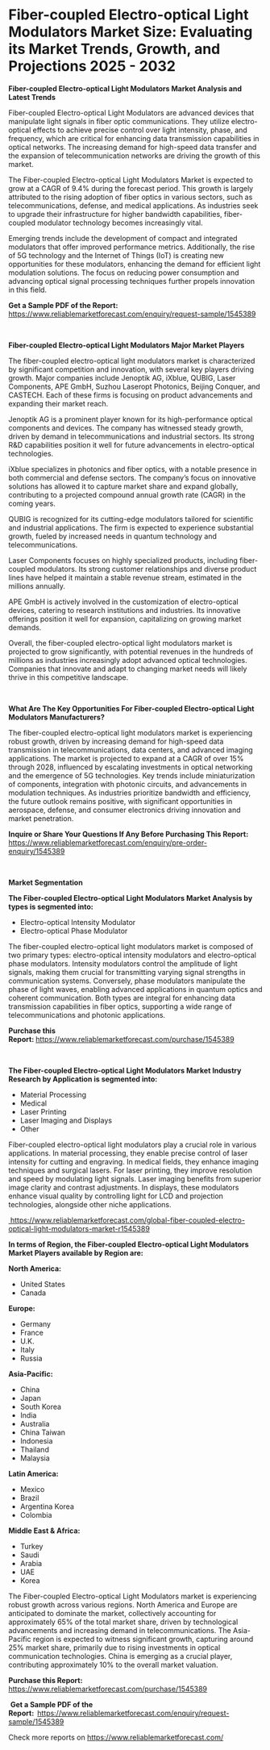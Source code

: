 <p><h1>Fiber-coupled Electro-optical Light Modulators Market Size: Evaluating its Market Trends, Growth, and Projections 2025 - 2032</h1></p><p><strong>Fiber-coupled Electro-optical Light Modulators Market Analysis and Latest Trends</strong></p>
<p><p>Fiber-coupled Electro-optical Light Modulators are advanced devices that manipulate light signals in fiber optic communications. They utilize electro-optical effects to achieve precise control over light intensity, phase, and frequency, which are critical for enhancing data transmission capabilities in optical networks. The increasing demand for high-speed data transfer and the expansion of telecommunication networks are driving the growth of this market.</p><p>The Fiber-coupled Electro-optical Light Modulators Market is expected to grow at a CAGR of 9.4% during the forecast period. This growth is largely attributed to the rising adoption of fiber optics in various sectors, such as telecommunications, defense, and medical applications. As industries seek to upgrade their infrastructure for higher bandwidth capabilities, fiber-coupled modulator technology becomes increasingly vital.</p><p>Emerging trends include the development of compact and integrated modulators that offer improved performance metrics. Additionally, the rise of 5G technology and the Internet of Things (IoT) is creating new opportunities for these modulators, enhancing the demand for efficient light modulation solutions. The focus on reducing power consumption and advancing optical signal processing techniques further propels innovation in this field.</p></p>
<p><strong>Get a Sample PDF of the Report:&nbsp;</strong> <a href="https://www.reliablemarketforecast.com/enquiry/request-sample/1545389?utm_campaign=1140&utm_medium=2&utm_source=Github&utm_content=ia&utm_term=27022025&utm_id=fiber-coupled-electro-optical-light-modulators">https://www.reliablemarketforecast.com/enquiry/request-sample/1545389</a></p>
<p>&nbsp;</p>
<p><strong>Fiber-coupled Electro-optical Light Modulators Major Market Players</strong></p>
<p><p>The fiber-coupled electro-optical light modulators market is characterized by significant competition and innovation, with several key players driving growth. Major companies include Jenoptik AG, iXblue, QUBIG, Laser Components, APE GmbH, Suzhou Laseropt Photonics, Beijing Conquer, and CASTECH. Each of these firms is focusing on product advancements and expanding their market reach.</p><p>Jenoptik AG is a prominent player known for its high-performance optical components and devices. The company has witnessed steady growth, driven by demand in telecommunications and industrial sectors. Its strong R&D capabilities position it well for future advancements in electro-optical technologies.</p><p>iXblue specializes in photonics and fiber optics, with a notable presence in both commercial and defense sectors. The company’s focus on innovative solutions has allowed it to capture market share and expand globally, contributing to a projected compound annual growth rate (CAGR) in the coming years.</p><p>QUBIG is recognized for its cutting-edge modulators tailored for scientific and industrial applications. The firm is expected to experience substantial growth, fueled by increased needs in quantum technology and telecommunications.</p><p>Laser Components focuses on highly specialized products, including fiber-coupled modulators. Its strong customer relationships and diverse product lines have helped it maintain a stable revenue stream, estimated in the millions annually.</p><p>APE GmbH is actively involved in the customization of electro-optical devices, catering to research institutions and industries. Its innovative offerings position it well for expansion, capitalizing on growing market demands.</p><p>Overall, the fiber-coupled electro-optical light modulators market is projected to grow significantly, with potential revenues in the hundreds of millions as industries increasingly adopt advanced optical technologies. Companies that innovate and adapt to changing market needs will likely thrive in this competitive landscape.</p></p>
<p>&nbsp;</p>
<p><strong>What Are The Key Opportunities For Fiber-coupled Electro-optical Light Modulators Manufacturers?</strong></p>
<p><p>The fiber-coupled electro-optical light modulators market is experiencing robust growth, driven by increasing demand for high-speed data transmission in telecommunications, data centers, and advanced imaging applications. The market is projected to expand at a CAGR of over 15% through 2028, influenced by escalating investments in optical networking and the emergence of 5G technologies. Key trends include miniaturization of components, integration with photonic circuits, and advancements in modulation techniques. As industries prioritize bandwidth and efficiency, the future outlook remains positive, with significant opportunities in aerospace, defense, and consumer electronics driving innovation and market penetration.</p></p>
<p><strong>Inquire or Share Your Questions If Any Before Purchasing This Report:</strong> <a href="https://www.reliablemarketforecast.com/enquiry/pre-order-enquiry/1545389?utm_campaign=1140&utm_medium=2&utm_source=Github&utm_content=ia&utm_term=27022025&utm_id=fiber-coupled-electro-optical-light-modulators">https://www.reliablemarketforecast.com/enquiry/pre-order-enquiry/1545389</a></p>
<p>&nbsp;</p>
<p><strong>Market Segmentation</strong></p>
<p><strong>The Fiber-coupled Electro-optical Light Modulators Market Analysis by types is segmented into:</strong></p>
<p><ul><li>Electro-optical Intensity Modulator</li><li>Electro-optical Phase Modulator</li></ul></p>
<p><p>The fiber-coupled electro-optical light modulators market is composed of two primary types: electro-optical intensity modulators and electro-optical phase modulators. Intensity modulators control the amplitude of light signals, making them crucial for transmitting varying signal strengths in communication systems. Conversely, phase modulators manipulate the phase of light waves, enabling advanced applications in quantum optics and coherent communication. Both types are integral for enhancing data transmission capabilities in fiber optics, supporting a wide range of telecommunications and photonic applications.</p></p>
<p><strong>Purchase this Report:&nbsp;</strong><a href="https://www.reliablemarketforecast.com/purchase/1545389?utm_campaign=1140&utm_medium=2&utm_source=Github&utm_content=ia&utm_term=27022025&utm_id=fiber-coupled-electro-optical-light-modulators">https://www.reliablemarketforecast.com/purchase/1545389</a></p>
<p>&nbsp;</p>
<p><strong>The Fiber-coupled Electro-optical Light Modulators Market Industry Research by Application is segmented into:</strong></p>
<p><ul><li>Material Processing</li><li>Medical</li><li>Laser Printing</li><li>Laser Imaging and Displays</li><li>Other</li></ul></p>
<p><p>Fiber-coupled electro-optical light modulators play a crucial role in various applications. In material processing, they enable precise control of laser intensity for cutting and engraving. In medical fields, they enhance imaging techniques and surgical lasers. For laser printing, they improve resolution and speed by modulating light signals. Laser imaging benefits from superior image clarity and contrast adjustments. In displays, these modulators enhance visual quality by controlling light for LCD and projection technologies, alongside other niche applications.</p></p>
<p><a href="https://www.reliablemarketforecast.com/global-fiber-coupled-electro-optical-light-modulators-market-r1545389?utm_campaign=1140&utm_medium=2&utm_source=Github&utm_content=ia&utm_term=27022025&utm_id=fiber-coupled-electro-optical-light-modulators">&nbsp;https://www.reliablemarketforecast.com/global-fiber-coupled-electro-optical-light-modulators-market-r1545389</a></p>
<p><strong>In terms of Region, the Fiber-coupled Electro-optical Light Modulators Market Players available by Region are:</strong></p>
<p>
    <p> <strong> North America: </strong>
        <ul>
            <li>United States</li>
            <li>Canada</li>
        </ul>
        </p> 
    <p> <strong> Europe: </strong>
        <ul>
            <li>Germany</li>
            <li>France</li>
            <li>U.K.</li>
            <li>Italy</li>
            <li>Russia</li>
        </ul>
        </p> 
    <p> <strong> Asia-Pacific: </strong>
        <ul>
            <li>China</li>
            <li>Japan</li>
            <li>South Korea</li>
            <li>India</li>
            <li>Australia</li>
            <li>China Taiwan</li>
            <li>Indonesia</li>
            <li>Thailand</li>
            <li>Malaysia</li>
        </ul>
        </p> 
    <p> <strong> Latin America: </strong>
        <ul>
            <li>Mexico</li>
            <li>Brazil</li>
            <li>Argentina Korea</li>
            <li>Colombia</li>
        </ul>
        </p> 
    <p> <strong> Middle East & Africa: </strong>
        <ul>
            <li>Turkey</li>
            <li>Saudi</li>
            <li>Arabia</li>
            <li>UAE</li>
            <li>Korea</li>
        </ul>
    </p>
    </p>
<p><p>The Fiber-coupled Electro-optical Light Modulators market is experiencing robust growth across various regions. North America and Europe are anticipated to dominate the market, collectively accounting for approximately 65% of the total market share, driven by technological advancements and increasing demand in telecommunications. The Asia-Pacific region is expected to witness significant growth, capturing around 25% market share, primarily due to rising investments in optical communication technologies. China is emerging as a crucial player, contributing approximately 10% to the overall market valuation.</p></p>
<p><strong>Purchase this Report: </strong><a href="https://www.reliablemarketforecast.com/purchase/1545389?utm_campaign=1140&utm_medium=2&utm_source=Github&utm_content=ia&utm_term=27022025&utm_id=fiber-coupled-electro-optical-light-modulators">https://www.reliablemarketforecast.com/purchase/1545389</a></p>
<p>&nbsp;<strong>Get a Sample PDF of the Report:&nbsp;&nbsp;</strong><a href="https://www.reliablemarketforecast.com/enquiry/request-sample/1545389?utm_campaign=1140&utm_medium=2&utm_source=Github&utm_content=ia&utm_term=27022025&utm_id=fiber-coupled-electro-optical-light-modulators">https://www.reliablemarketforecast.com/enquiry/request-sample/1545389</a></p>
<p><strong></strong></p>
<p>Check more reports on <a href="https://www.reliablemarketforecast.com/?utm_campaign=1140&utm_medium=2&utm_source=Github&utm_content=ia&utm_term=27022025&utm_id=fiber-coupled-electro-optical-light-modulators">https://www.reliablemarketforecast.com/</a></p>